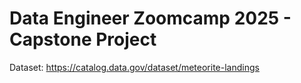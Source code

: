 # Data Engineer Zoomcamp 2025 - Capstone Project


Dataset: https://catalog.data.gov/dataset/meteorite-landings
